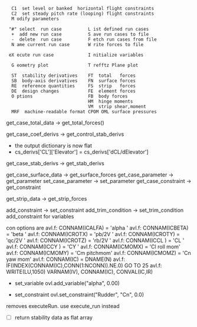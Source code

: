 ```
  C1  set level or banked  horizontal flight constraints
  C2  set steady pitch rate (looping) flight constraints
  M odify parameters                                    

 "#" select  run case          L ist defined run cases   
  +  add new run case          S ave run cases to file   
  -  delete  run case          F etch run cases from file
  N ame current run case       W rite forces to file     

 eX ecute run case             I nitialize variables     

  G eometry plot               T refftz Plane plot       

  ST  stability derivatives    FT  total   forces        
  SB  body-axis derivatives    FN  surface forces        
  RE  reference quantities     FS  strip   forces        
  DE  design changes           FE  element forces        
  O ptions                     FB  body forces           
                               HM  hinge moments         
                               VM  strip shear,moment    
  MRF  machine-readable format CPOM OML surface pressures
```



get_case_total_data -> get_total_forces()


get_case_coef_derivs -> get_control_stab_derivs 
- the output dictionary is now flat
- cs_derivs['CL']['Elevator'] = cs_derivs['dCL/dElevator']
    
get_case_stab_derivs -> get_stab_derivs

get_case_surface_data -> get_surface_forces
get_case_parameter -> get_parameter
set_case_parameter -> set_parameter
get_case_constraint -> get_constraint


get_strip_data -> get_strip_forces


add_constraint -> set_constraint
add_trim_condition -> set_trim_condition
add_constraint for variables

con options are
avl.f:      CONNAM(ICALFA) = 'alpha '
avl.f:      CONNAM(ICBETA) = 'beta  '
avl.f:      CONNAM(ICROTX) = 'pb/2V '
avl.f:      CONNAM(ICROTY) = 'qc/2V '
avl.f:      CONNAM(ICROTZ) = 'rb/2V '
avl.f:      CONNAM(ICCL  ) = 'CL    '
avl.f:      CONNAM(ICCY  ) = 'CY    '
avl.f:      CONNAM(ICMOMX) = 'Cl roll mom'
avl.f:      CONNAM(ICMOMY) = 'Cm pitchmom'
avl.f:      CONNAM(ICMOMZ) = 'Cn yaw  mom'
avl.f:        CONNAM(IC) = DNAME(N)
avl.f:         IF(INDEX(CONNAM(IC),CONN(1:NCONN)).NE.0) GO TO 25
avl.f:          WRITE(LU,1050) VARNAM(IV), CONNAM(IC), CONVAL(IC,IR)

- set_variable
ovl.add_variable("alpha", 0.00)

- set_constraint
ovl.set_constraint("Rudder", "Cn", 0.0)



removes executeRun. use execute_run instead

- [ ] return stability data as flat array